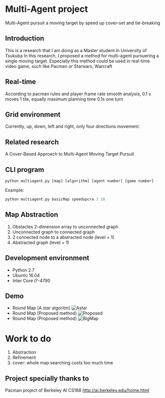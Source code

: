 # Multi-Agent project
Multi-Agent pursuit a moving target by speed up cover-set and tie-breaking
## Introduction
This is a research that I am doing as a Master student in University of Tsukuba
In this research, I proposed a method for multi-agent pursuering a single moving target.
Especially this method could be used in real-time video game, such like Pacman or Starwars, Warcraft 
## Real-time
According to pacman rules and player frame rate smooth analysis,
0.1 s moves 1 tile, equally maximum planning time 0.1s one turn
## Grid environment
Currently, up, down, left and right, only four directions movement. 
## Related research
A Cover-Based Approach to Multi-Agent Moving Target Pursuit
## CLI program
	python multiagent.py [map] [algorithm] [agent number] [game number]
Example: 
```python
python multiagent.py basicMap speedupcra 3 10
```
## Map Abstraction
1. Obstacles 2-dimension array to unconnected graph
2. Unconnected graph to connected graph
3. 2 connected node to a abstracted node (level + 1) 
3. Abstracted graph (level + 1)

## Development environment
- Python 2.7
- Ubuntu 16.04
- Inter Core i7-4790
## Demo
- Round Map (A star algoritm)
![Astar](https://github.com/namidairo777/xiao_multiagent/blob/master/documents/astar.gif)
- Round Map (Proposed method)
![Proposed](https://github.com/namidairo777/xiao_multiagent/blob/master/documents/speedupcra.gif)
- Round Map (Proposed method)
![BigMap](https://github.com/namidairo777/xiao_multiagent/blob/master/documents/bigMap.gif)
# Work to do
1. Abstraction
2. Refinement
3. cover: whole map searching costs too much time
## Project specially thanks to 
Pacman project of Berkeley AI CS188
http://ai.berkeley.edu/home.html
